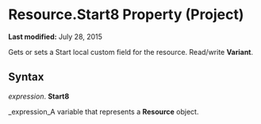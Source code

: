 
# Resource.Start8 Property (Project)

 **Last modified:** July 28, 2015

Gets or sets a Start local custom field for the resource. Read/write  **Variant**.

## Syntax

 _expression_. **Start8**

 _expression_A variable that represents a  **Resource** object.

